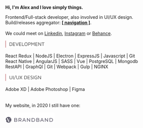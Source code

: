 **Hi, I'm Alex and I love simply things.**  

Frontend/Full-stack developer, also involved in UI/UX design.  
Build/releases aggregator: [**[ navigation ]**](https://github.com/hadabr/navigation).  
&nbsp;  
We could meet on [Linkedin], [Instagram] or [Behance].   

<img src = "https://raw.githubusercontent.com/hadabr/hadabr/master/assets/DEVELOPMENT.png"/>

React Redux | 
NodeJS | 
Electron | 
ExpressJS | 
Javascript | 
Git   
React Native | 
AngularJS | 
SASS | 
Vue | 
PostgreSQL | 
Mongodb   
RestAPI | 
GraphQl | 
Git | 
Webpack | 
Gulp | 
NGINX


<img src = "https://raw.githubusercontent.com/hadabr/hadabr/master/assets/ui-design.png"/>

Adobe XD | 
Adobe Photoshop | 
Figma  
&nbsp;  
&nbsp;  
My website, in 2020 I still have one: 

[![brandband](https://raw.githubusercontent.com/hadabr/hadabr/master/assets/brandband-1.png "brandband")](https://brandband.io/)  

   [linkedin]: <https://www.linkedin.com/in/alex-dovghii/>
   [instagram]: <https://www.instagram.com/pockethabr>
   [behance]: <https://www.behance.net/alexdovghi6c9c>
   [**navigation**]: <https://github.com/hadabr/navigation>
   [linkedin-logo]: https://raw.githubusercontent.com/MartinHeinz/MartinHeinz/master/linkedin-3-16.png 
